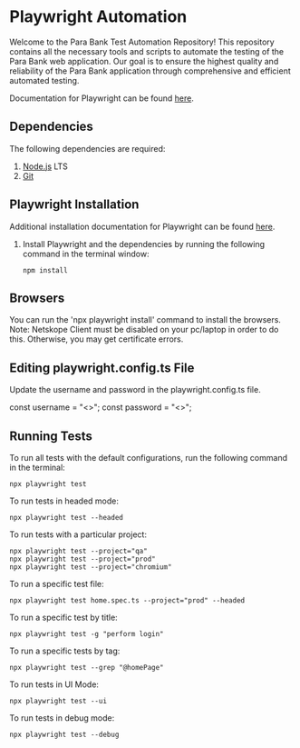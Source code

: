 # Playwright Automation

Welcome to the Para Bank Test Automation Repository! This repository contains all the necessary tools and scripts to automate the testing of the Para Bank web application. Our goal is to ensure the highest quality and reliability of the Para Bank application through comprehensive and efficient automated testing.

Documentation for Playwright can be found [here](https://playwright.dev/docs/intro).

## Dependencies

The following dependencies are required:

1. [Node.js](https://nodejs.org/en/) LTS
2. [Git](https://git-scm.com/download/win)

## Playwright Installation

Additional installation documentation for Playwright can be found [here](https://playwright.dev/docs/intro#installing-playwright).

1. Install Playwright and the dependencies by running the following command in the terminal window:

   ```
   npm install
   ```

## Browsers

You can run the 'npx playwright install' command to install the browsers. Note: Netskope Client must be disabled on your pc/laptop in order to do this. Otherwise, you may get certificate errors.

## Editing playwright.config.ts File

Update the username and password in the playwright.config.ts file.

const username = "<<username>>";
const password = "<<password>>";

## Running Tests

To run all tests with the default configurations, run the following command in the terminal:

```
npx playwright test
```

To run tests in headed mode:

```
npx playwright test --headed
```

To run tests with a particular project:

```
npx playwright test --project="qa"
npx playwright test --project="prod"
npx playwright test --project="chromium"
```

To run a specific test file:

```
npx playwright test home.spec.ts --project="prod" --headed
```

To run a specific test by title:

```
npx playwright test -g "perform login"
```

To run a specific tests by tag:

```
npx playwright test --grep "@homePage"
```

To run tests in UI Mode:

```
npx playwright test --ui
```

To run tests in debug mode:

```
npx playwright test --debug
```
